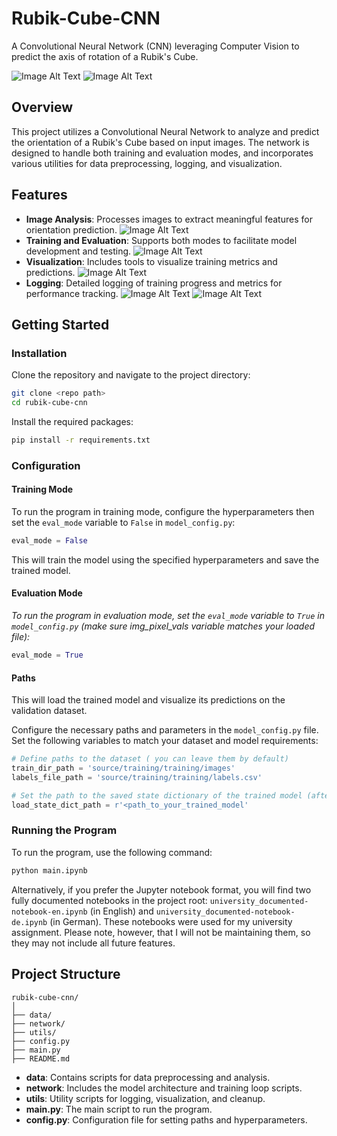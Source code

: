 # Rubik-Cube-CNN

A Convolutional Neural Network (CNN) leveraging Computer Vision to predict the axis of rotation of a Rubik's Cube.

![Image Alt Text](https://github.com/develgammal/rubik-cube-cnn/blob/master/screenshots/background-img.jpg)
![Image Alt Text](https://github.com/develgammal/rubik-cube-cnn/blob/master/screenshots/mse.png)

## Overview

This project utilizes a Convolutional Neural Network to analyze and predict the orientation of a Rubik's Cube based on input images. The network is designed to handle both training and evaluation modes, and incorporates various utilities for data preprocessing, logging, and visualization.

## Features

- **Image Analysis**: Processes images to extract meaningful features for orientation prediction.
![Image Alt Text](https://github.com/develgammal/rubik-cube-cnn/blob/master/screenshots/error.png)
- **Training and Evaluation**: Supports both modes to facilitate model development and testing.
![Image Alt Text](https://github.com/develgammal/rubik-cube-cnn/blob/master/screenshots/comparison.png)
- **Visualization**: Includes tools to visualize training metrics and predictions.
![Image Alt Text](https://github.com/develgammal/rubik-cube-cnn/blob/master/screenshots/distribution.png)
- **Logging**: Detailed logging of training progress and metrics for performance tracking.
![Image Alt Text](https://github.com/develgammal/rubik-cube-cnn/blob/master/screenshots/validation.png)
![Image Alt Text](https://github.com/develgammal/rubik-cube-cnn/blob/master/screenshots/weights.png)

## Getting Started

### Installation

Clone the repository and navigate to the project directory:

```sh
git clone <repo path>
cd rubik-cube-cnn
```

Install the required packages:

```sh
pip install -r requirements.txt
```

### Configuration

#### Training Mode

To run the program in training mode, configure the hyperparameters then set the `eval_mode` variable to `False` in `model_config.py`:

```python
eval_mode = False
```

This will train the model using the specified hyperparameters and save the trained model.

#### Evaluation Mode

*To run the program in evaluation mode, set the `eval_mode` variable to `True` in `model_config.py` (make sure img_pixel_vals variable matches your loaded file):*

```python
eval_mode = True
```
#### Paths

This will load the trained model and visualize its predictions on the validation dataset.

Configure the necessary paths and parameters in the `model_config.py` file. Set the following variables to match your dataset and model requirements:

```python
# Define paths to the dataset ( you can leave them by default)
train_dir_path = 'source/training/training/images'
labels_file_path = 'source/training/training/labels.csv'

# Set the path to the saved state dictionary of the trained model (after you generated one if needed)
load_state_dict_path = r'<path_to_your_trained_model'
```

### Running the Program

To run the program, use the following command:

```sh
python main.ipynb
```

Alternatively, if you prefer the Jupyter notebook format, you will find two fully documented notebooks in the project root: `university_documented-notebook-en.ipynb` (in English) and `university_documented-notebook-de.ipynb` (in German). These notebooks were used for my university assignment. Please note, however, that I will not be maintaining them, so they may not include all future features.

## Project Structure

```
rubik-cube-cnn/
│
├── data/
├── network/
├── utils/
├── config.py
├── main.py
├── README.md
```

- **data**: Contains scripts for data preprocessing and analysis.
- **network**: Includes the model architecture and training loop scripts.
- **utils**: Utility scripts for logging, visualization, and cleanup.
- **main.py**: The main script to run the program.
- **config.py**: Configuration file for setting paths and hyperparameters.
